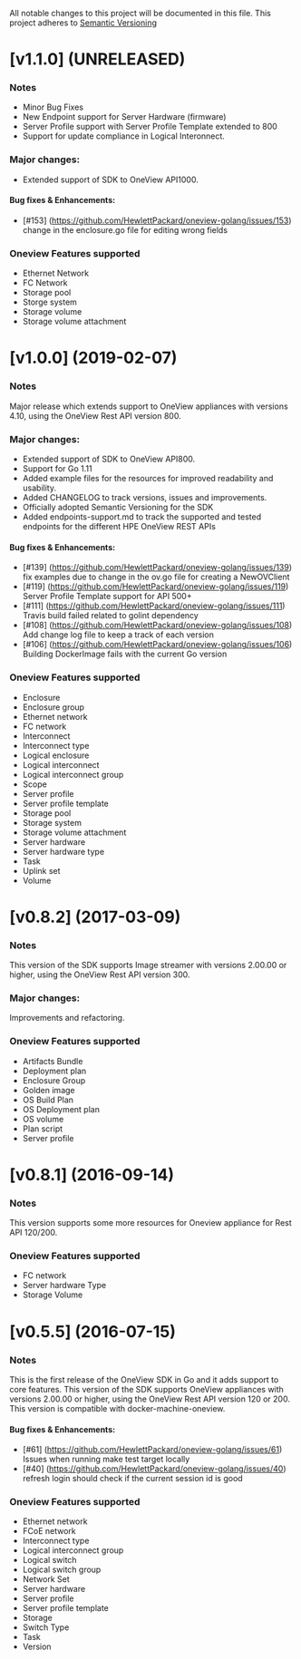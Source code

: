 All notable changes to this project will be documented in this file.
This project adheres to [Semantic Versioning](http://semver.org/spec/v2.0.0.html)

# [v1.1.0] (UNRELEASED)
### Notes
 - Minor Bug Fixes
 - New Endpoint support for Server Hardware (firmware)
 - Server Profile support with Server Profile Template extended to 800
 - Support for update compliance in Logical Interonnect.

### Major changes:
- Extended support of SDK to OneView API1000.

#### Bug fixes & Enhancements:
- [#153] (https://github.com/HewlettPackard/oneview-golang/issues/153) change in the enclosure.go file for editing  wrong fields

### Oneview Features supported
- Ethernet Network
- FC Network
- Storage pool
- Storge system
- Storage volume
- Storage volume attachment

# [v1.0.0] (2019-02-07)
### Notes
  Major release which extends support to OneView appliances with versions 4.10, using the OneView Rest API version 800.

### Major changes:
- Extended support of SDK to OneView API800.
- Support for Go 1.11    
- Added example files for the resources for improved readability and usability.
- Added CHANGELOG to track versions, issues and improvements.
- Officially adopted Semantic Versioning for the SDK
- Added endpoints-support.md to track the supported and tested endpoints for the different HPE OneView REST APIs

#### Bug fixes & Enhancements:
- [#139] (https://github.com/HewlettPackard/oneview-golang/issues/139) fix examples due to change in the ov.go file for creating a NewOVClient
- [#119] (https://github.com/HewlettPackard/oneview-golang/issues/119) Server Profile Template support for API 500+
- [#111] (https://github.com/HewlettPackard/oneview-golang/issues/111) Travis build failed related to golint dependency
- [#108] (https://github.com/HewlettPackard/oneview-golang/issues/108) Add change log file to keep a track of each version
- [#106] (https://github.com/HewlettPackard/oneview-golang/issues/106) Building DockerImage fails with the current Go version

### Oneview Features supported
- Enclosure    
- Enclosure group
- Ethernet network
- FC network       
- Interconnect
- Interconnect type
- Logical enclosure
- Logical interconnect
- Logical interconnect group
- Scope
- Server profile
- Server profile template
- Storage pool
- Storage system
- Storage volume attachment
- Server hardware
- Server hardware type
- Task
- Uplink set
- Volume

# [v0.8.2] (2017-03-09)
### Notes
  This version of the SDK supports Image streamer with versions 2.00.00 or higher, using the OneView Rest API version 300.
### Major changes:
  Improvements and refactoring.

### Oneview Features supported
- Artifacts Bundle
- Deployment plan
- Enclosure Group
- Golden image
- OS Build Plan
- OS Deployment plan
- OS volume
- Plan script
- Server profile

# [v0.8.1] (2016-09-14)
### Notes
  This version supports some more resources for Oneview appliance for Rest API 120/200.

### Oneview Features supported
- FC network    
- Server hardware Type    
- Storage Volume

# [v0.5.5] (2016-07-15)
### Notes
  This is the first release of the OneView SDK in Go and it adds support to core features.
  This version of the SDK supports OneView appliances with versions 2.00.00 or higher, using the OneView Rest API version 120 or 200.
  This version is compatible with docker-machine-oneview.

#### Bug fixes & Enhancements:
  - [#61] (https://github.com/HewlettPackard/oneview-golang/issues/61) Issues when running make test target locally
  - [#40] (https://github.com/HewlettPackard/oneview-golang/issues/40) refresh login should check if the current session id is good

### Oneview Features supported
- Ethernet network    
- FCoE network
- Interconnect type   
- Logical interconnect group
- Logical switch
- Logical switch group
- Network Set
- Server hardware
- Server profile
- Server profile template
- Storage
- Switch Type
- Task
- Version
